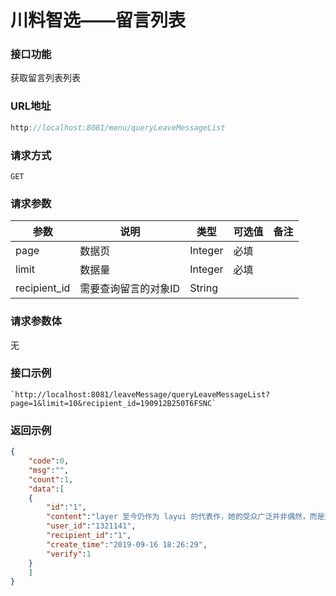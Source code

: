# 川料智选——留言列表
### 接口功能

获取留言列表列表

### URL地址

```javascript
http://localhost:8081/menu/queryLeaveMessageList
```

### 请求方式

`GET`

### 请求参数
| 参数      | 说明                               | 类型      | 可选值       | 备注    |
|---------- |---------------------------------- |---------- |------------- |-------- |
|page  | 数据页 | Integer | 必填 | |
|limit | 数据量 | Integer | 必填 | |
|recipient_id | 需要查询留言的对象ID | String |  | |

### 请求参数体

无

### 接口示例

    `http://localhost:8081/leaveMessage/queryLeaveMessageList?page=1&limit=10&recipient_id=190912B250T6FSNC`

### 返回示例

```json
{
    "code":0,
    "msg":"",
    "count":1,
    "data":[
    {
        "id":"1",
        "content":"layer 至今仍作为 layui 的代表作，她的受众广泛并非偶然，而是这数年来的坚持、不弃的执念，将那些不屑的眼光转化为应得的尊重，不断完善和维护、不断建设和提升社区服务，在 Web 开发者的圈子里口口相传，乃至于成为今天的 layui 最强劲的源动力。",
        "user_id":"1321141",
        "recipient_id":"1",
        "create_time":"2019-09-16 18:26:29",
        "verify":1
    }
    ]
}
```
